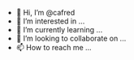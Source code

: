 - 👋 Hi, I’m @cafred
- 👀 I’m interested in ...
- 🌱 I’m currently learning ...
- 💞️ I’m looking to collaborate on ...
- 📫 How to reach me ...

<!---
cafred/cafred is a ✨ special ✨ repository because its `README.md` (this file) appears on your GitHub profile.
You can click the Preview link to take a look at your changes.
--->
